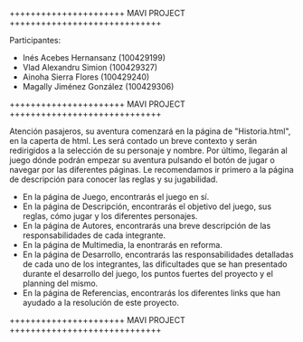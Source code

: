 ++++++++++++++++++++++ MAVI PROJECT +++++++++++++++++++++++++++++

Participantes:

 - Inés Acebes Hernansanz (100429199)
 - Vlad Alexandru Simion (100429327)
 - Ainoha Sierra Flores (100429240)
 - Magally Jiménez González (100429306)
 
++++++++++++++++++++++ MAVI PROJECT +++++++++++++++++++++++++++++

Atención pasajeros, su aventura comenzará en la página de "Historia.html", en la caperta de html. Les será contado un breve contexto y serán redirigidos a
la selección de su personaje y nombre. Por último, llegarán al juego dónde podrán empezar su aventura pulsando el botón de jugar o navegar por las 
diferentes páginas.
Le recomendamos ir primero a la página de descripción para conocer las reglas y su jugabilidad.

- En la página de Juego, encontrarás el juego en sí.
- En la página de Descripción, encontrarás el objetivo del juego, sus reglas, cómo jugar y los diferentes personajes.
- En la página de Autores, encontrarás una breve descripción de las responsabilidades de cada integrante.
- En la página de Multimedia, la enontrarás en reforma.
- En la página de Desarrollo, encontrarás las responsabilidades detalladas de cada uno de los integrantes, las dificultades que se han presentado durante
  el desarrollo del juego, los puntos fuertes del proyecto y el planning del mismo.
- En la página de Referencias, encontrarás los diferentes links que han ayudado a la resolución de este proyecto.

++++++++++++++++++++++ MAVI PROJECT +++++++++++++++++++++++++++++


